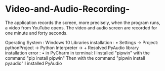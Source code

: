 # Video-and-Audio-Recording-
The application records the screen, more precisely, when the program runs, a video from YouTube opens. The video and audio screen are recorded for one minute and forty seconds. 

Operating System : Windows 10
Libraries installation :
  •	Settings -> Project: pythonProject -> Python Interpreter -> +
Resolved PyAudio library installation error :
  •	in PyCharm in terminal:
  	  I installed "pipwin" with the command "pip install pipwin" 
      Then with the command "pipwin install pyaudio" I installed PyAudio 
